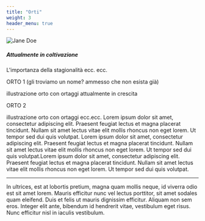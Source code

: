```yaml
---
title: "Orti"
weight: 3
header_menu: true
---
```


![Jane Doe](images/happy-ethnic-woman-sitting-at-table-with-laptop-3769021.jpg)

##### Attualmente in coltivazione

L'importanza della stagionalità ecc. ecc.

ORTO 1 (gli troviamo un nome? ammesso che non esista già)

illustrazione orto con ortaggi attualmente in crescita

ORTO 2

illustrazione orto con ortaggi ecc.ecc.
Lorem ipsum dolor sit amet, consectetur adipiscing elit. Praesent feugiat lectus et magna placerat tincidunt. Nullam sit amet lectus vitae elit mollis rhoncus non eget lorem. Ut tempor sed dui quis volutpat.
Lorem ipsum dolor sit amet, consectetur adipiscing elit. Praesent feugiat lectus et magna placerat tincidunt. Nullam sit amet lectus vitae elit mollis rhoncus non eget lorem. Ut tempor sed dui quis volutpat.Lorem ipsum dolor sit amet, consectetur adipiscing elit. Praesent feugiat lectus et magna placerat tincidunt. Nullam sit amet lectus vitae elit mollis rhoncus non eget lorem. Ut tempor sed dui quis volutpat.

----

In ultrices, est at lobortis pretium, magna quam mollis neque, id viverra odio est sit amet lorem. Mauris efficitur nunc vel lectus porttitor, sit amet sodales quam eleifend. Duis et felis ut mauris dignissim efficitur. Aliquam non sem eros. Integer elit ante, bibendum id hendrerit vitae, vestibulum eget risus. Nunc efficitur nisl in iaculis vestibulum.